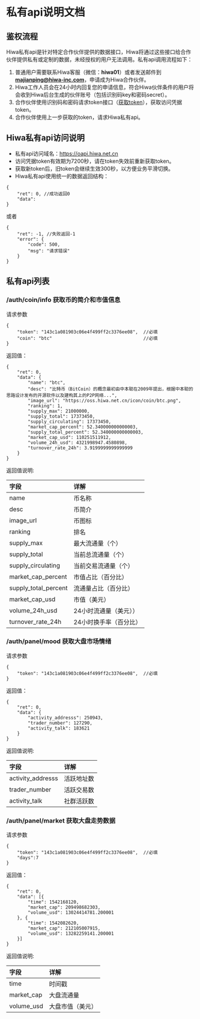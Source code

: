 
# 私有api说明文档
## 鉴权流程
Hiwa私有api是针对特定合作伙伴提供的数据接口，Hiwa将通过这些接口给合作伙伴提供私有或定制的数据，未经授权的用户无法调用。私有api调用流程如下：
1. 普通用户需要联系Hiwa客服（微信：**hiwa01**）或者发送邮件到 **majianping@hiwa-inc.com**，申请成为Hiwa合作伙伴。
2. Hiwa工作人员会在24小时内回复您的申请信息，符合Hiwa伙伴条件的用户将会收到Hiwa后台生成的伙伴账号（包括识别码key和密码secret）。
3. 合作伙伴使用识别码和密码请求token接口（[获取token](https://github.com/majianping110/Hiwa_Open_Api_Doc/blob/master/%E5%85%AC%E6%9C%89api%E6%8E%A5%E5%8F%A3%E5%88%97%E8%A1%A8.md#openpartnergetaccesstoken--%E8%8E%B7%E5%8F%96%E8%AE%BF%E9%97%AE%E5%87%AD%E6%8D%AEtoken)），获取访问凭据token。
4. 合作伙伴使用上一步获取的token，请求Hiwa私有api。
## Hiwa私有api访问说明
- 私有api访问域名：https://oapi.hiwa.net.cn
- 访问凭据token有效期为7200秒，请在token失效前重新获取token。
- 获取新token后，旧token会继续生效300秒，以方便业务平滑切换。
- Hiwa私有api使用统一的数据返回结构：
```
{
	"ret": 0, //成功返回0
	"data": 
}
```
或者
```
{
	"ret": -1, //失败返回-1
	"error": {
		"code": 500,
		"msg": "请求错误"
	}
}
```
## 私有api列表
###  /auth/coin/info    获取币的简介和市值信息
请求参数
```
{
	"token": "143c1a081903c06e4f499ff2c3376ee08",  //必填
	"coin": "btc"                                  //必填
}
```
返回值：
```
{
	"ret": 0,
	"data": {
		"name": "btc",
		"desc": "比特币（BitCoin）的概念最初由中本聪在2009年提出，根据中本聪的思路设计发布的开源软件以及建构其上的P2P网络...",
		"image_url": "https://oss.hiwa.net.cn/icon/coin/btc.png",
		"ranking": 1,
		"supply_max": 21000000,
		"supply_total": 17373450,
		"supply_circulating": 17373450,
		"market_cap_percent": 52.340000000000003,
		"supply_total_percent": 52.340000000000003,
		"market_cap_usd": 110251511912,
		"volume_24h_usd": 4321998947.4580898,
		"turnover_rate_24h": 3.9199999999999999
	}
}
```
返回值说明:

|字段|详解|
|:---|:--|
|name|币名称|
|desc|币简介|
|image_url|币图标|
|ranking|排名|
|supply_max|最大流通量（个）|
|supply_total|当前总流通量（个）|
|supply_circulating|当前交易流通量（个）|
|market_cap_percent|市值占比（百分比）|
|supply_total_percent|流通量占比（百分比）|
|market_cap_usd|市值（美元）|
|volume_24h_usd|24小时流通量（美元））|
|turnover_rate_24h|24小时换手率（百分比）|
###  /auth/panel/mood    获取大盘市场情绪
请求参数
```
{
	"token": "143c1a081903c06e4f499ff2c3376ee08",  //必填
}
```
返回值：
```
{
	"ret": 0,
	"data": {
		"activity_addresss": 250943,
		"trader_number": 127290,
		"activity_talk": 183621
	}
}
```
返回值说明:

|字段|详解|
|:---|:--|
|activity_addresss|活跃地址数|
|trader_number|活跃交易数|
|activity_talk|社群活跃数|
###  /auth/panel/market    获取大盘走势数据
请求参数
```
{
	"token": "143c1a081903c06e4f499ff2c3376ee08",  //必填
	"days":7
}
```
返回值：
```
{
	"ret": 0,
	"data": [{
		"time": 1542168120,
		"market_cap": 209498682303,
		"volume_usd": 13024414781.200001
	}, {
		"time": 1542082620,
		"market_cap": 212105007915,
		"volume_usd": 13282259141.200001
	}]
}
```
返回值说明:

|字段|详解|
|:---|:--|
|time|时间戳|
|market_cap|大盘流通量|
|volume_usd|大盘市值（美元）|

